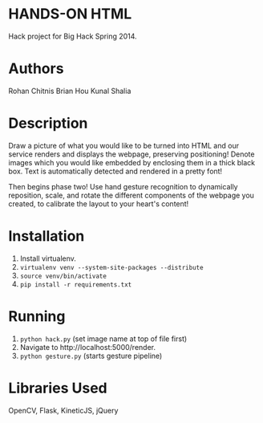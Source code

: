 HANDS-ON HTML
=================
Hack project for Big Hack Spring 2014.

Authors
=======
Rohan Chitnis
Brian Hou
Kunal Shalia

Description
===========
Draw a picture of what you would like to be turned into HTML and our service renders and displays the webpage, preserving positioning! Denote images which you would like embedded by enclosing them in a thick black box. Text is automatically detected and rendered in a pretty font!

Then begins phase two! Use hand gesture recognition to dynamically reposition, scale, and rotate the different components of the webpage you created, to calibrate the layout to your heart's content!

Installation
============

1. Install virtualenv.
2. `virtualenv venv --system-site-packages --distribute`
3. `source venv/bin/activate`
4. `pip install -r requirements.txt`

Running
=======
1. `python hack.py` (set image name at top of file first)
2. Navigate to http://localhost:5000/render.
3. `python gesture.py` (starts gesture pipeline)

Libraries Used
==============
OpenCV, Flask, KineticJS, jQuery
